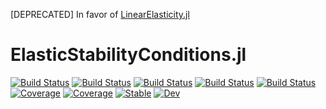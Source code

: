 [DEPRECATED] In favor of [LinearElasticity.jl](https://github.com/MineralsCloud/LinearElasticity.jl)

# ElasticStabilityConditions.jl

[![Build Status](https://github.com/MineralsCloud/ElasticStabilityConditions.jl/workflows/CI/badge.svg)](https://github.com/MineralsCloud/ElasticStabilityConditions.jl/actions)
[![Build Status](https://travis-ci.com/MineralsCloud/ElasticStabilityConditions.jl.svg?branch=master)](https://travis-ci.com/MineralsCloud/ElasticStabilityConditions.jl)
[![Build Status](https://ci.appveyor.com/api/projects/status/github/singularitti/ElasticStabilityConditions.jl?svg=true)](https://ci.appveyor.com/project/singularitti/ElasticStabilityConditions-jl)
[![Build Status](https://cloud.drone.io/api/badges/MineralsCloud/ElasticStabilityConditions.jl/status.svg)](https://cloud.drone.io/MineralsCloud/ElasticStabilityConditions.jl)
[![Build Status](https://api.cirrus-ci.com/github/MineralsCloud/ElasticStabilityConditions.jl.svg)](https://cirrus-ci.com/github/MineralsCloud/ElasticStabilityConditions.jl)
[![Coverage](https://codecov.io/gh/MineralsCloud/ElasticStabilityConditions.jl/branch/master/graph/badge.svg)](https://codecov.io/gh/MineralsCloud/ElasticStabilityConditions.jl)
[![Coverage](https://coveralls.io/repos/github/MineralsCloud/ElasticStabilityConditions.jl/badge.svg?branch=master)](https://coveralls.io/github/MineralsCloud/ElasticStabilityConditions.jl?branch=master)
[![Stable](https://img.shields.io/badge/docs-stable-blue.svg)](https://MineralsCloud.github.io/ElasticStabilityConditions.jl/stable)
[![Dev](https://img.shields.io/badge/docs-dev-blue.svg)](https://MineralsCloud.github.io/ElasticStabilityConditions.jl/dev)
